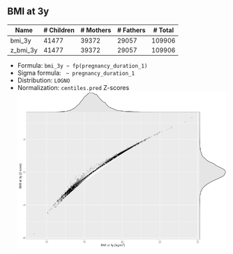 ## BMI at 3y

| Name | # Children | # Mothers | # Fathers | # Total |
| ---- | ---------- | --------- | --------- | ------- |
| bmi_3y | 41477 | 39372 | 29057 | 109906 |
| z_bmi_3y | 41477 | 39372 | 29057 | 109906 |

- Formula: `bmi_3y ~ fp(pregnancy_duration_1)`
- Sigma formula: ` ~ pregnancy_duration_1`
- Distribution: `LOGNO`
- Normalization: `centiles.pred` Z-scores
![](plots/z_bmi_3y_vs_bmi_3y_child.png)



